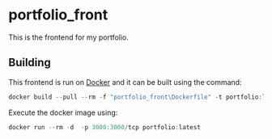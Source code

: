 # portfolio_front

This is the frontend for my portfolio.

## Building

This frontend is run on [Docker](https://www.docker.com/) and it can be
built using the command:

```powershell
docker build --pull --rm -f "portfolio_front\Dockerfile" -t portfolio:latest "portfolio_front"
```

Execute the docker image using:

```powershell
docker run --rm -d  -p 3000:3000/tcp portfolio:latest
```
